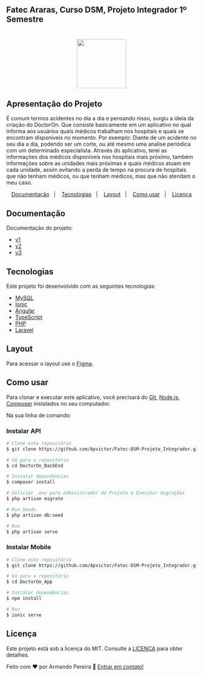 ## Fatec Araras, Curso DSM, Projeto Integrador 1º Semestre 


<!-- Logo -->
<h1 align="center">
    <img src="https://ik.imagekit.io/mnbr5uwksus/DoctorOn/LOGO_j-IGD2aXNCE.svg?updatedAt=1636410321224" height="130"/>
</h1>

Apresentação do Projeto
---
É comum termos acidentes no dia a dia e pensando nisso, surgiu a ideia da criação do DoctorOn.
Que consiste basicamente em um aplicativo no qual informa aos usuários quais médicos trabalham nos hospitais e quais se encontram disponíveis no momento.
Por exemplo:
Diante de um acidente no seu dia a dia,
podendo ser um corte, ou até mesmo uma analise periódica com um determinado especialista. Através do aplicativo, terei as informações dos médicos disponíveis nos hospitais mais próximo, também informações sobre as unidades mais próximas e quais médicos atuam em cada unidade, assim evitando a perda de tempo na procura de hospitais que não tenham médicos, ou que tenham médicos, mas que não atendam o meu caso.

<p align="center">
  <a href="#documentação">Documentação</a>&nbsp;&nbsp;&nbsp;|&nbsp;&nbsp;&nbsp;
  <a href="#tecnologias">Tecnologias</a>&nbsp;&nbsp;&nbsp;|&nbsp;&nbsp;&nbsp;
  <a href="#layout">Layout</a>&nbsp;&nbsp;&nbsp;|&nbsp;&nbsp;&nbsp;
  <a href="#como-usar">Como usar</a>&nbsp;&nbsp;&nbsp;|&nbsp;&nbsp;&nbsp;
  <a href="#licença">Licença</a>
</p>

## Documentação

Documentação do projeto:

- <a href="https://github.com/Apvictor/Fatec-DSM-Projeto_Integrador/blob/main/Docs/Documento_RequisitosV1.pdf" target="_blank">v1</a>
- <a href="https://github.com/Apvictor/Fatec-DSM-Projeto_Integrador/blob/main/Docs/Documento_RequisitosV2.pdf" target="_blank">v2</a>
- <a href="https://github.com/Apvictor/Fatec-DSM-Projeto_Integrador/blob/main/Docs/Documento_RequisitosV3.pdf" target="_blank">v3</a>
## Tecnologias

Este projeto foi desenvolvido com as seguintes tecnologias:

- [MySQL](https://www.mysql.com/)
- [Ionic](https://ionicframework.com/)
- [Angular](https://angular.io/)
- [TypeScript](https://www.typescriptlang.org/)
- [PHP](https://www.php.net/)
- [Laravel](https://laravel.com/)

## Layout

Para acessar o layout use o [Figma](https://www.figma.com/file/VPNCoCYiAdLfrX7bckOXWk/DoctorOn?node-id=0%3A1).

## Como usar

Para clonar e executar este aplicativo, você precisará do [Git](https://git-scm.com), [Node.js](https://nodejs.org/en/), [Composer](https://getcomposer.org/) instalados no seu computador.

Na sua linha de comando:

### Instalar API

```bash
# Clone este repositório
$ git clone https://github.com/Apvictor/Fatec-DSM-Projeto_Integrador.git

# Vá para o repositório 
$ cd DoctorOn_BackEnd

# Instalar dependências
$ composer install

# Soliciar .env para administrador do Projeto e Executar migrações
$ php artisan migrate

# Run Seeds
$ php artisan db:seed

# Run
$ php artisan serve
```

### Instalar Mobile

```bash
# Clone este repositório
$ git clone https://github.com/Apvictor/Fatec-DSM-Projeto_Integrador.git

# Vá para o repositório 
$ cd DoctorOn_App

# Instalar dependências
$ npm install

# Run
$ ionic serve
```

## Licença

Este projeto está sob a licença do MIT. Consulte a [LICENÇA](https://github.com/DanielObara/NLW-1.0/blob/master/LICENSE) para obter detalhes.

Feito com ♥ por Armando Pereira 👋 [Entrar em contato!](https://www.linkedin.com/in/armando-v%C3%ADctor-pereira-2021/)
